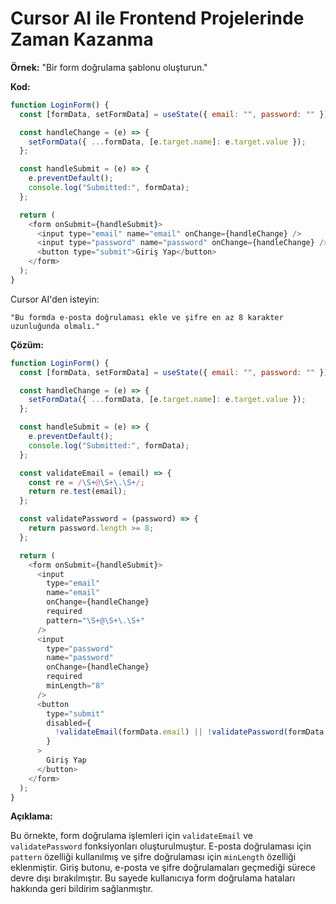 # Cursor AI ile Frontend Projelerinde Zaman Kazanma

**Örnek:**
"Bir form doğrulama şablonu oluşturun."

**Kod:**

```javascript
function LoginForm() {
  const [formData, setFormData] = useState({ email: "", password: "" });

  const handleChange = (e) => {
    setFormData({ ...formData, [e.target.name]: e.target.value });
  };

  const handleSubmit = (e) => {
    e.preventDefault();
    console.log("Submitted:", formData);
  };

  return (
    <form onSubmit={handleSubmit}>
      <input type="email" name="email" onChange={handleChange} />
      <input type="password" name="password" onChange={handleChange} />
      <button type="submit">Giriş Yap</button>
    </form>
  );
}
```

Cursor AI'den isteyin:

```
"Bu formda e-posta doğrulaması ekle ve şifre en az 8 karakter uzunluğunda olmalı."
```

**Çözüm:**

```javascript
function LoginForm() {
  const [formData, setFormData] = useState({ email: "", password: "" });

  const handleChange = (e) => {
    setFormData({ ...formData, [e.target.name]: e.target.value });
  };

  const handleSubmit = (e) => {
    e.preventDefault();
    console.log("Submitted:", formData);
  };

  const validateEmail = (email) => {
    const re = /\S+@\S+\.\S+/;
    return re.test(email);
  };

  const validatePassword = (password) => {
    return password.length >= 8;
  };

  return (
    <form onSubmit={handleSubmit}>
      <input
        type="email"
        name="email"
        onChange={handleChange}
        required
        pattern="\S+@\S+\.\S+"
      />
      <input
        type="password"
        name="password"
        onChange={handleChange}
        required
        minLength="8"
      />
      <button
        type="submit"
        disabled={
          !validateEmail(formData.email) || !validatePassword(formData.password)
        }
      >
        Giriş Yap
      </button>
    </form>
  );
}
```

**Açıklama:**

Bu örnekte, form doğrulama işlemleri için `validateEmail` ve `validatePassword` fonksiyonları oluşturulmuştur. E-posta doğrulaması için `pattern` özelliği kullanılmış ve şifre doğrulaması için `minLength` özelliği eklenmiştir. Giriş butonu, e-posta ve şifre doğrulamaları geçmediği sürece devre dışı bırakılmıştır. Bu sayede kullanıcıya form doğrulama hataları hakkında geri bildirim sağlanmıştır.
